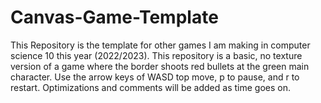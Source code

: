 # Canvas-Game-Template

This Repository is the template for other games I am making in computer science 10 this year (2022/2023). This repository is a basic, no texture version of a game where the border shoots red bullets at the green main character.
Use the arrow keys of WASD top move, p to pause, and r to restart. Optimizations and comments will be added as time goes on.
